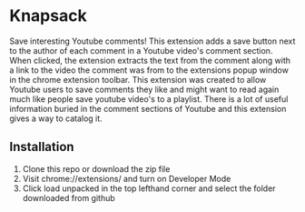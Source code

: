 # Knapsack
Save interesting Youtube comments! This extension adds a save button next to the author of each comment in a Youtube video's comment section. When clicked, the extension extracts the text from the comment along with a link to the video the comment was from to the extensions popup window in the chrome extension toolbar. This extension was created to allow Youtube users to save comments they like and might want to read again much like people save youtube video's to a playlist. There is a lot of useful information buried in the comment sections of Youtube and this extension gives a way to catalog it. 

## Installation
1. Clone this repo or download the zip file
2. Visit chrome://extensions/ and turn on Developer Mode
3. Click load unpacked in the top lefthand corner and select the folder downloaded from github
